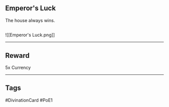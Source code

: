 ## Emperor's Luck
The house always wins.
## 
![[Emperor's Luck.png]]

---
## Reward
5x Currency

---
## Tags
#DivinationCard
#PoE1